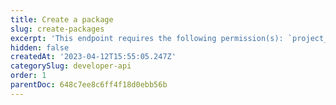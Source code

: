 ```yaml
---
title: Create a package
slug: create-packages
excerpt: 'This endpoint requires the following permission(s): `project_configuration:packages:read_write`.'
hidden: false
createdAt: '2023-04-12T15:55:05.247Z'
categorySlug: developer-api
order: 1
parentDoc: 648c7ee8c6ff4f18d0ebb56b
---
```

